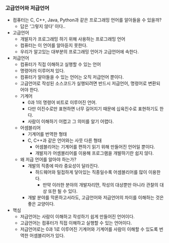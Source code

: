 ### 고급언어와 저급언어

- 컴퓨터는 C, C++, Java, Python과 같은 프로그래밍 언어를 알아들을 수 있을까?
    - 답은 ‘그렇지 않다’ 이다..
- 고급언어
    - 개발자가 프로그래밍 하기 위해 사용하는 프로그래밍 언어
    - 컴퓨터는 이 언어를 알아듣지 못한다.
    - 우리가 알고있는 대부분의 프로그래밍 언어가 고급언어에 속한다.
- 저급언어
    - 컴퓨터가 직접 이해하고 실행할 수 있는 언어
    - 명령어러 이루어져 있다.
    - 컴퓨터가 알아들을 수 있는 언어는 오직 저급언어 뿐이다.
    - 고급언어로 작성된 소스코드가 실행되려면 반드시 저급언어, 명령어로 변환되어야 한다.
    - 기계어
        - 0과 1의 명령어 비트로 이루어진 언어.
        - 다만 이진수로만 표현하면 너무 길어지기 때문에 십육진수로 표현하기도 한다.
        - 사람이 이해하기 어렵고 그 의미를 알기 어렵다.
    - 어셈블리어
        - 기계어를 번역한 형태
        - C, C++과 같은 언어와는 사뭇 다른 형태
            - 어셈블리어는 기계어를 편하기 읽기 위해 만들어진 언어일 뿐이다.
            - 개발자가 어셈블리어를 이용해 프로그램을 개발하기란 쉽지 않다.
    - 왜 저급 언어를 알아야 하는가?
        - 개발의 직종에 따라 중요성이 달라진다.
            - 하드웨어와 밀접하게 닿아있는 직종일수록 어셈블리어를 많이 이용한다.
                - 만약 이러한 분야의 개발자리먄, 작성의 대상뿐만 아니라 관찰의 대상 또한 될 수 있다.
        - 개발 분야를 막론하고서라도, 고급언어와 저급언어의 차이를 이해하는 것은 좋은 교양이다.
- 핵심
    - 저급언어는 사람이 이해하고 작성하기 쉽게 만들어진 언어이다.
    - 고급언어는 컴퓨터가 직접 이해하고 실행할 수 있는 언어이다.
    - 저급언어로는 0과 1로 이루어진 기계어와 기계어를 사람이 이해할 수 있도록 번역한 어셈블리어가 있다.

